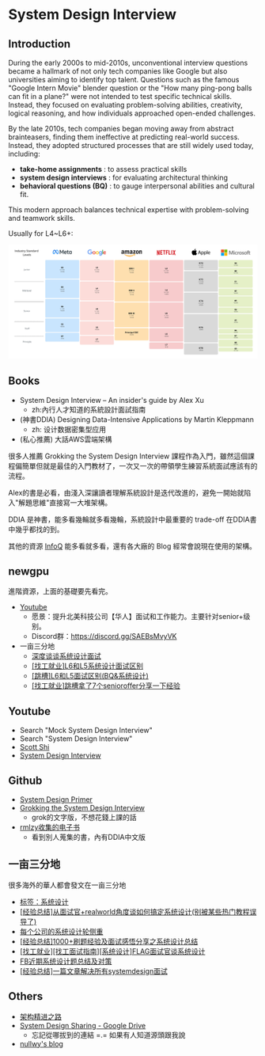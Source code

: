 # System Design Interview

## Introduction

During the early 2000s to mid-2010s, unconventional interview questions became a hallmark of not only tech companies like Google but also universities aiming to identify top talent. Questions such as the famous "Google Intern Movie" blender question or the "How many ping-pong balls can fit in a plane?" were not intended to test specific technical skills. Instead, they focused on evaluating problem-solving abilities, creativity, logical reasoning, and how individuals approached open-ended challenges.

By the late 2010s, tech companies began moving away from abstract brainteasers, finding them ineffective at predicting real-world success. Instead, they adopted structured processes that are still widely used today, including:
* **take-home assignments** : to assess practical skills 
* **system design interviews** : for evaluating architectural thinking
* **behavioral questions (BQ)** : to gauge interpersonal abilities and cultural fit.

This modern approach balances technical expertise with problem-solving and teamwork skills.

Usually for L4~L6+: 

![](./faang-leveling.webp)



## Books

* System Design Interview – An insider's guide by Alex Xu 
  * zh:內行人才知道的系統設計面試指南
* (神書DDIA) Designing Data-Intensive Applications by Martin Kleppmann 
  * zh: 设计数据密集型应用
* (私心推薦) 大話AWS雲端架構

很多人推薦 Grokking the System Design Interview 課程作為入門，雖然這個課程偏簡單但就是最佳的入門教材了，一次又一次的帶領學生練習系統面試應該有的流程。

Alex的書是必看，由淺入深讓讀者理解系統設計是迭代改進的，避免一開始就陷入"解題思維"直接寫一大堆架構。

DDIA 是神書，能多看幾輪就多看幾輪，系統設計中最重要的 trade-off 在DDIA書中幾乎都找的到。

其他的資源 [InfoQ](https://www.youtube.com/@infoq) 能多看就多看，還有各大廠的 Blog 經常會說現在使用的架構。

## newgpu

進階資源，上面的基礎要先看完。

* [Youtube](https://www.youtube.com/@newgpu-sys-design/videos)
  * 愿景：提升北美科技公司【华人】面试和工作能力。主要针对senior+级别。
  * Discord群：https://discord.gg/SAEBsMvyVK
* 一亩三分地
  * [深度谈谈系统设计面试](https://www.1point3acres.com/bbs/thread-1061024-1-1.html)
  * [ [找工就业]L6和L5系统设计面试区别 ](https://www.1point3acres.com/bbs/thread-1054990-1-1.html)
  * [ [跳槽]L6和L5面试区别(BQ&系统设计) ](https://www.1point3acres.com/bbs/thread-1055577-1-1.html)
  * [ [找工就业]跳槽拿了7个senioroffer分享一下经验 ](https://www.1point3acres.com/bbs/thread-768263-1-1.html)


## Youtube 

* Search "Mock System Design Interview"
* Search "System Design Interview"
* [Scott Shi](https://www.youtube.com/@ScottShiCS/videos)
* [System Design Interview](https://www.youtube.com/@SystemDesignInterview/videos)

## Github
* [System Design Primer](https://github.com/donnemartin/system-design-primer)
* [Grokking the System Design Interview](https://github.com/sharanyaa/grok_sdi_educative)
  * grok的文字版，不想花錢上課的話
* [rmlzy收集的电子书](https://github.com/rmlzy/my-ebook)
  * 看到別人蒐集的書，內有DDIA中文版

## 一亩三分地

很多海外的華人都會發文在一亩三分地

* [标签：系统设计](https://www.1point3acres.com/bbs/tag-20-1.html)
* [ [经验总结]从面试官+realworld角度谈如何搞定系统设计(别被某些热门教程误导了) ](https://www.1point3acres.com/bbs/thread-1086103-1-1.html)
* [每个公司的系统设计轮侧重](https://www.1point3acres.com/bbs/forum.php?mod=redirect&goto=findpost&ptid=581118&pid=9601655)
* [ [经验总结]1000+刷题经验及面试感悟分享之系统设计总结 ](https://www.1point3acres.com/bbs/thread-771667-1-1.html)
* [ [找工就业][找工面试指南][系统设计]FLAG面试官谈系统设计 ](https://www.1point3acres.com/bbs/thread-763014-1-1.html)
* [FB近期系统设计题总结及对策](https://www.1point3acres.com/bbs/thread-680958-1-1.html)
* [ [经验总结]一篇文章解决所有systemdesign面试 ](https://www.1point3acres.com/bbs/thread-559285-1-1.html)


## Others
* [架构精进之路](https://my.oschina.net/jiagoujingjin)
* [System Design Sharing - Google Drive](https://drive.google.com/drive/u/0/folders/1XtU3k1jyl8l47FJ6ScllqcTQaQMOec5z)
  * 忘記從哪拔到的連結 =.= 如果有人知道源頭跟我說
* [nullwy's blog](https://nullwy.me/categories/%E6%9E%B6%E6%9E%84/)